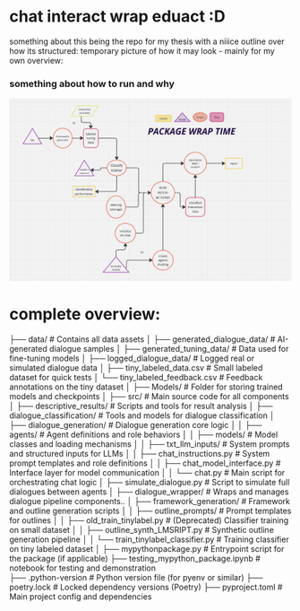 # chat interact wrap eduact :D 
something about this being the repo for my thesis with a niiice outline over how its structured: 
temporary picture of how it may look - mainly for my own overview:

### something about how to run and why 
![flowchart](flowchart.png)


# complete overview:
├── data/                                  # Contains all data assets
│   ├── generated_dialogue_data/           # AI-generated dialogue samples
│   ├── generated_tuning_data/             # Data used for fine-tuning models
│   ├── logged_dialogue_data/              # Logged real or simulated dialogue data
│   ├── tiny_labeled_data.csv              # Small labeled dataset for quick tests
│   └── tiny_labeled_feedback.csv          # Feedback annotations on the tiny dataset
│
├── Models/                                # Folder for storing trained models and checkpoints
│
├── src/                                   # Main source code for all components
│   ├── descriptive_results/               # Scripts and tools for result analysis
│   ├── dialogue_classification/           # Tools and models for dialogue classification
│   ├── dialogue_generation/               # Dialogue generation core logic
│   │   ├── agents/                        # Agent definitions and role behaviors
│   │   ├── models/                        # Model classes and loading mechanisms
│   │   ├── txt_llm_inputs/               # System prompts and structured inputs for LLMs
│   │   ├── chat_instructions.py          # System prompt templates and role definitions
│   │   ├── chat_model_interface.py       # Interface layer for model communication
│   │   └── chat.py                       # Main script for orchestrating chat logic
│   ├── simulate_dialogue.py              # Script to simulate full dialogues between agents
│   ├── dialogue_wrapper/                 # Wraps and manages dialogue pipeline components..
│   ├── framework_generation/             # Framework and outline generation scripts
│   │   ├── outline_prompts/              # Prompt templates for outlines
│   │   ├── old_train_tinylabel.py        # (Deprecated) Classifier training on small dataset
│   │   ├── outline_synth_LMSRIPT.py      # Synthetic outline generation pipeline
│   │   └── train_tinylabel_classifier.py # Training classifier on tiny labeled dataset
│
├── mypythonpackage.py                    # Entrypoint script for the package (if applicable)
├── testing_mypython_package.ipynb        # notebook for testing and demonstration  
├── .python-version                       # Python version file (for pyenv or similar)
├── poetry.lock                           # Locked dependency versions (Poetry)
├── pyproject.toml                        # Main project config and dependencies
